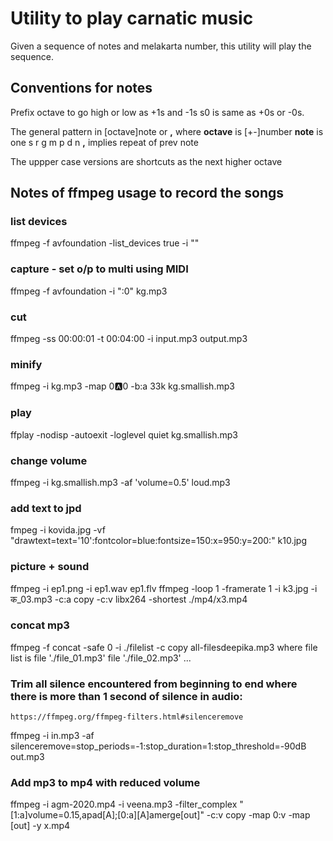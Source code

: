 # Utility to play carnatic music

Given a sequence of notes and melakarta number, this utility will play the sequence.

## Conventions for notes
  Prefix octave to go high or low as  +1s and -1s 
  s0 is same as +0s or -0s.

  The general pattern in [octave]note or **,** where
    **octave** is [+-]number 
    **note** is one s r g m p d n 
    **,** implies repeat of prev note

  The uppper case versions are shortcuts  as the next higher octave


## Notes of ffmpeg usage to record the songs
### list devices
 ffmpeg -f avfoundation -list_devices true -i ""

### capture  - set o/p to multi using MIDI
  ffmpeg -f avfoundation -i ":0" kg.mp3

### cut
  ffmpeg -ss 00:00:01 -t 00:04:00 -i input.mp3 output.mp3

### minify
  ffmpeg -i kg.mp3 -map 0:a:0 -b:a 33k kg.smallish.mp3

### play
  ffplay -nodisp -autoexit -loglevel quiet kg.smallish.mp3 

### change volume
  ffmpeg -i kg.smallish.mp3 -af 'volume=0.5' loud.mp3

### add text to jpd 
  fmpeg -i kovida.jpg -vf "drawtext=text='10':fontcolor=blue:fontsize=150:x=950:y=200:" k10.jpg

### picture + sound 
  ffmpeg -i ep1.png -i ep1.wav ep1.flv
  ffmpeg -loop 1 -framerate 1 -i k3.jpg -i क_03.mp3 -c:a copy -c:v libx264 -shortest ./mp4/x3.mp4

### concat mp3
  ffmpeg -f concat -safe 0 -i ./filelist -c copy all-filesdeepika.mp3
  where file list is
    file './file_01.mp3'
    file './file_02.mp3' ...

### Trim all silence encountered from beginning to end where there is more than 1 second of silence in audio:
    https://ffmpeg.org/ffmpeg-filters.html#silenceremove
  ffmpeg -i in.mp3 -af silenceremove=stop_periods=-1:stop_duration=1:stop_threshold=-90dB out.mp3

### Add mp3 to mp4 with reduced volume
ffmpeg -i agm-2020.mp4 -i veena.mp3 -filter_complex "[1:a]volume=0.15,apad[A];[0:a][A]amerge[out]" -c:v copy -map 0:v -map [out] -y x.mp4
